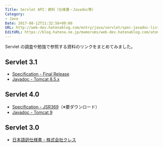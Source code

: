 ```yaml
---
Title: Servlet API：資料（仕様書・Javadoc等）
Category:
- Java
Date: 2017-08-12T11:32:58+09:00
URL: http://web-dev.hatenablog.com/entry/java/servlet/spec-javadoc-list
EditURL: https://blog.hatena.ne.jp/mamorums/web-dev.hatenablog.com/atom/entry/8599973812287899408
---
```


Servlet の調査や勉強で参照する資料のリンクをまとめてみました。


## Servlet 3.1
- [Specification - Final Release](http://download.oracle.com/otn-pub/jcp/servlet-3_1-fr-spec/servlet-3_1-final.pdf)
- [Javadoc - Tomcat 8.5.x](http://tomcat.apache.org/tomcat-8.5-doc/servletapi/index.html)


## Servlet 4.0
- [Specification - JSR369](https://www.jcp.org/en/jsr/detail?id=369)（※要ダウンロード）
- [Javadoc - Tomcat 9](https://tomcat.apache.org/tomcat-9.0-doc/servletapi/index.html)


## Servlet 3.0
- [日本語訳仕様書 - 株式会社クレス](https://www.cresc.co.jp/tech/java/Servlet_Specifications/Servlet_Specification_3_0_Japanese.pdf)

